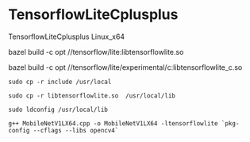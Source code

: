 # TensorflowLiteCplusplus
 TensorflowLiteCplusplus Linux_x64
 
bazel build -c opt //tensorflow/lite:libtensorflowlite.so

bazel build -c opt //tensorflow/lite/experimental/c:libtensorflowlite_c.so
 
 `sudo cp -r include /usr/local`
 
 `sudo cp -r libtensorflowlite.so  /usr/local/lib`
 
 `sudo ldconfig /usr/local/lib`
 
 ```
 g++ MobileNetV1LX64.cpp -o MobileNetV1LX64 -ltensorflowlite `pkg-config --cflags --libs opencv4`
 ```
 
 
